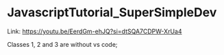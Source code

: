 # JavascriptTutorial_SuperSimpleDev
Link: https://youtu.be/EerdGm-ehJQ?si=dtSQA7CDPW-XrUa4

Classes 1, 2 and 3 are without vs code;